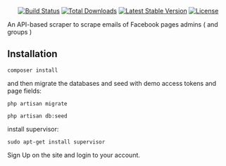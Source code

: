  

<p align="center">
<a href="https://travis-ci.org/laravel/framework"><img src="https://travis-ci.org/laravel/framework.svg" alt="Build Status"></a>
<a href="https://packagist.org/packages/laravel/framework"><img src="https://poser.pugx.org/laravel/framework/d/total.svg" alt="Total Downloads"></a>
<a href="https://packagist.org/packages/laravel/framework"><img src="https://poser.pugx.org/laravel/framework/v/stable.svg" alt="Latest Stable Version"></a>
<a href="https://packagist.org/packages/laravel/framework"><img src="https://poser.pugx.org/laravel/framework/license.svg" alt="License"></a>
</p>


An API-based scraper to scrape emails of Facebook pages admins ( and groups )

## Installation
    composer install
    
and then migrate the databases and seed with demo access tokens and page fields:

    php artisan migrate
 
    php artisan db:seed
    
install supervisor:

    sudo apt-get install supervisor
    
Sign Up on the site and login to your account. 
